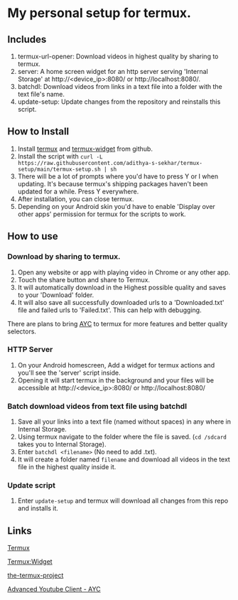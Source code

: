 # My personal setup for termux.

## Includes

1. termux-url-opener: Download videos in highest quality by sharing to termux.
2. server: A home screen widget for an http server serving 'Internal Storage' at http://\<device_ip>:8080/ or http://localhost:8080/.
3. batchdl: Download videos from links in a text file into a folder with the text file's name.
4. update-setup: Update changes from the repository and reinstalls this script.

## How to Install

1. Install [termux](https://github.com/termux/termux-app/releases/latest) and [termux-widget](https://github.com/termux/termux-widget/releases/latest) from github.
2. Install the script with `curl -L https://raw.githubusercontent.com/adithya-s-sekhar/termux-setup/main/termux-setup.sh | sh`
3. There will be a lot of prompts where you'd have to press Y or I when updating. It's because termux's shipping packages haven't been updated for a while. Press Y everywhere.
4. After installation, you can close termux.
5. Depending on your Android skin you'd have to enable 'Display over other apps' permission for termux for the scripts to work.

## How to use

### Download by sharing to termux.
1. Open any website or app with playing video in Chrome or any other app.
2. Touch the share button and share to Termux.
3. It will automatically download in the Highest possible quality and saves to your 'Download' folder.
4. It will also save all successfully downloaded urls to a 'Downloaded.txt' file and failed urls to 'Failed.txt'. This can help with debugging.

There are plans to bring [AYC](https://github.com/adithya-s-sekhar/advanced-youtube-client-ayc) to termux for more features and better quality selectors.

### HTTP Server
1. On your Android homescreen, Add a widget for termux actions and you'll see the 'server' script inside.
2. Opening it will start termux in the background and your files will be accessible at http://\<device_ip>:8080/ or http://localhost:8080/

### Batch download videos from text file using batchdl
1. Save all your links into a text file (named without spaces) in any where in Internal Storage.
2. Using termux navigate to the folder where the file is saved. (`cd /sdcard` takes you to Internal Storage).
3. Enter `batchdl <filename>` (No need to add .txt).
4. It will create a folder named `filename` and download all videos in the text file in the highest quality inside it.

### Update script
1. Enter `update-setup` and termux will download all changes from this repo and installs it.

## Links

[Termux](https://github.com/termux/termux-app/)

[Termux:Widget](https://github.com/termux/termux-widget/)

[the-termux-project](https://github.com/adithya-s-sekhar/the-termux-project/)

[Advanced Youtube Client - AYC](https://github.com/adithya-s-sekhar/advanced-youtube-client-ayc/)
